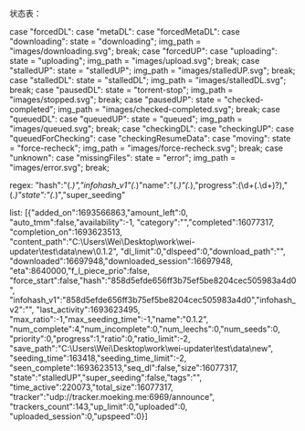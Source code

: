 状态表：

case "forcedDL":
case "metaDL":
case "forcedMetaDL":
case "downloading":
    state = "downloading";
    img_path = "images/downloading.svg";
    break;
case "forcedUP":
case "uploading":
    state = "uploading";
    img_path = "images/upload.svg";
    break;
case "stalledUP":
    state = "stalledUP";
    img_path = "images/stalledUP.svg";
    break;
case "stalledDL":
    state = "stalledDL";
    img_path = "images/stalledDL.svg";
    break;
case "pausedDL":
    state = "torrent-stop";
    img_path = "images/stopped.svg";
    break;
case "pausedUP":
    state = "checked-completed";
    img_path = "images/checked-completed.svg";
    break;
case "queuedDL":
case "queuedUP":
    state = "queued";
    img_path = "images/queued.svg";
    break;
case "checkingDL":
case "checkingUP":
case "queuedForChecking":
case "checkingResumeData":
case "moving":
    state = "force-recheck";
    img_path = "images/force-recheck.svg";
    break;
case "unknown":
case "missingFiles":
    state = "error";
    img_path = "images/error.svg";
    break;


regex:
"hash":"(.*)","infohash_v1"(.*)"name":"(.*)"(.*),"progress":(\d+(\.\d+)?),"(.*)"state":"(.*)","super_seeding"

list:
[{"added_on":1693566863,"amount_left":0,
"auto_tmm":false,"availability":-1,
"category":"","completed":16077317,
"completion_on":1693623513,
"content_path":"C:\\Users\\Wei\\Desktop\\work\\wei-updater\\test\\data\\new\\0.1.2",
"dl_limit":0,"dlspeed":0,"download_path":"",
"downloaded":16697948,"downloaded_session":16697948,
"eta":8640000,"f_l_piece_prio":false,
"force_start":false,"hash":"858d5efde656ff3b75ef5be8204cec505983a4d0",
"infohash_v1":"858d5efde656ff3b75ef5be8204cec505983a4d0","infohash_v2":"",
"last_activity":1693623495,
"max_ratio":-1,"max_seeding_time":-1,"name":"0.1.2",
"num_complete":4,"num_incomplete":0,"num_leechs":0,"num_seeds":0,
"priority":0,"progress":1,"ratio":0,"ratio_limit":-2,
"save_path":"C:\\Users\\Wei\\Desktop\\work\\wei-updater\\test\\data\\new",
"seeding_time":163418,"seeding_time_limit":-2,
"seen_complete":1693623513,"seq_dl":false,"size":16077317,
"state":"stalledUP","super_seeding":false,"tags":"",
"time_active":220073,"total_size":16077317,
"tracker":"udp://tracker.moeking.me:6969/announce",
"trackers_count":143,"up_limit":0,"uploaded":0,
"uploaded_session":0,"upspeed":0}]
